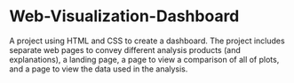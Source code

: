 # Web-Visualization-Dashboard
A project using HTML and CSS to create a dashboard.  The project includes separate web pages to convey different analysis products (and explanations), a landing page, a page to view a comparison of all of plots, and a page to view the data used in the analysis.
